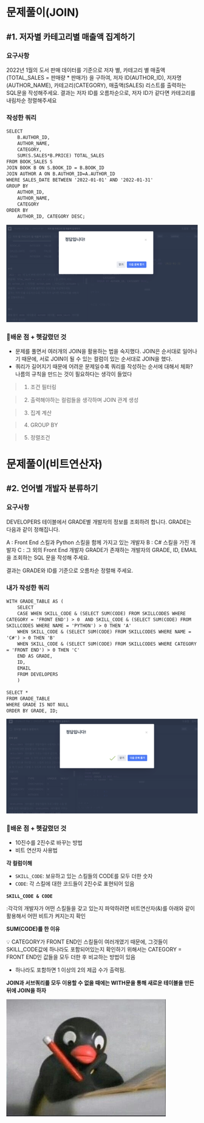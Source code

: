 # 문제풀이(JOIN)
## #1. 저자별 카테고리별 매출액 집계하기
### 요구사항
2022년 1월의 도서 판매 데이터를 기준으로 저자 별, 카테고리 별 매출액(TOTAL_SALES = 판매량 * 판매가) 을 구하여, 저자 ID(AUTHOR_ID), 저자명(AUTHOR_NAME), 카테고리(CATEGORY), 매출액(SALES) 리스트를 출력하는 SQL문을 작성해주세요.
결과는 저자 ID를 오름차순으로, 저자 ID가 같다면 카테고리를 내림차순 정렬해주세요

### 작성한 쿼리

```MYSQL
SELECT 
    B.AUTHOR_ID,
    AUTHOR_NAME,
    CATEGORY,
    SUM(S.SALES*B.PRICE) TOTAL_SALES
FROM BOOK_SALES S 
JOIN BOOK B ON S.BOOK_ID = B.BOOK_ID
JOIN AUTHOR A ON B.AUTHOR_ID=A.AUTHOR_ID
WHERE SALES_DATE BETWEEN '2022-01-01' AND '2022-01-31'
GROUP BY 
    AUTHOR_ID,
    AUTHOR_NAME,
    CATEGORY
ORDER BY
    AUTHOR_ID, CATEGORY DESC;
```

![alt text](../image/week_3-1.png)

### 🌱배운 점 + 헷갈렸던 것
- 문제를 풀면서 여러개의 JOIN을 활용하는 법을 숙지했다.
JOIN은 순서대로 일어나기 때문에, 서로 JOIN이 될 수 있는 컬럼이 있는 순서대로 JOIN을 했다.
- 쿼리가 길어지기 때문에 어려운 문제일수록 쿼리를 작성하는 순서에 대해서 체화? 나름의 규칙을 만드는 것이 필요하다는 생각이 들었다
> 1. 조건 필터링

> 2. 출력해야하는 컬럼들을 생각하며 JOIN 관계 생성

> 3. 집계 계산

> 4. GROUP BY

> 5. 정렬조건

# 문제풀이(비트연산자)
## #2. 언어별 개발자 분류하기

### 요구사항

DEVELOPERS 테이블에서 GRADE별 개발자의 정보를 조회하려 합니다. GRADE는 다음과 같이 정해집니다.

A : Front End 스킬과 Python 스킬을 함께 가지고 있는 개발자
B : C# 스킬을 가진 개발자
C : 그 외의 Front End 개발자
GRADE가 존재하는 개발자의 GRADE, ID, EMAIL을 조회하는 SQL 문을 작성해 주세요.

결과는 GRADE와 ID를 기준으로 오름차순 정렬해 주세요.

### 내가 작성한 쿼리

```MYSQL
WITH GRADE_TABLE AS (
    SELECT 
    CASE WHEN SKILL_CODE & (SELECT SUM(CODE) FROM SKILLCODES WHERE CATEGORY = 'FRONT END') > 0  AND SKILL_CODE & (SELECT SUM(CODE) FROM SKILLCODES WHERE NAME = 'PYTHON') > 0 THEN 'A'
    WHEN SKILL_CODE & (SELECT SUM(CODE) FROM SKILLCODES WHERE NAME = 'C#') > 0 THEN 'B'
    WHEN SKILL_CODE & (SELECT SUM(CODE) FROM SKILLCODES WHERE CATEGORY = 'FRONT END') > 0 THEN 'C'
    END AS GRADE,
    ID,
    EMAIL
    FROM DEVELOPERS
    )

SELECT * 
FROM GRADE_TABLE
WHERE GRADE IS NOT NULL
ORDER BY GRADE, ID;
```

![alt text](<../image/언어별 개발자 분류하기(이진변수).png>)

### 🌱배운 점 + 헷갈렸던 것
- 10진수를 2진수로 바꾸는 방법
- 비트 연산자 사용법

**각 컬럼이해**

- `SKILL_CODE`: 보유하고 있는 스킬들의 CODE를 모두 더한 숫자
- `CODE`: 각 스킬에 대한 코드들이 2진수로 표현되어 있음


**`SKILL_CODE & CODE`**

:각각의 개발자가 어떤 스킬들을 갖고 있는지 파악하려면 비트연산자(&)를 아래와 같이 활용해서 어떤 비트가 켜지는지 확인


**SUM(CODE)를 한 이유**

💡 CATEGORY가 FRONT END인 스킬들이 여러개였기 때문에, 그것들이 SKILL_CODE값에 하나라도 포함되어있는지 확인하기 위해서는 CATEGORY = FRONT END인 값들을 모두 더한 후 비교하는 방법이 있음 

- 하나라도 포함하면 1 이상의 2의 제곱 수가 출력됨.

**JOIN과 서브쿼리를 모두 이용할 수 없을 때에는 WITH문을 통해 새로운 테이블을 만든 뒤에 JOIN을 하자**

![alt text](<../image/공부 핑구2.jpg>)
